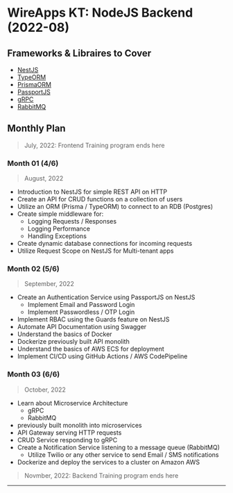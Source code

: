 # WireApps KT: NodeJS Backend (2022-08)

## Frameworks & Libraires to Cover

- [NestJS](https://nestjs.com/)
- [TypeORM](https://typeorm.io/)
- [PrismaORM](https://www.prisma.io/)
- [PassportJS](https://www.passportjs.org/)
- [gRPC](https://grpc.io/)
- [RabbitMQ](https://www.rabbitmq.com/)

## Monthly Plan

> July, 2022: Frontend Training program ends here

### Month 01 (4/6)

> August, 2022

- Introduction to NestJS for simple REST API on HTTP
- Create an API for CRUD functions on a collection of users
- Utilize an ORM (Prisma / TypeORM) to connect to an RDB (Postgres)
- Create simple middleware for:
  - Logging Requests / Responses
  - Logging Performance
  - Handling Exceptions
- Create dynamic database connections for incoming requests
- Utilize Request Scope on NestJS for Multi-tenant apps

### Month 02 (5/6)

> September, 2022

- Create an Authentication Service using PassportJS on NestJS
  - Implement Email and Password Login
  - Implement Passwordless / OTP Login
- Implement RBAC using the Guards feature on NestJS
- Automate API Documentation using Swagger
- Understand the basics of Docker
- Dockerize previously built API monolith
- Understand the basics of AWS ECS for deployment
- Implement CI/CD using GitHub Actions / AWS CodePipeline

### Month 03 (6/6)

> October, 2022

- Learn about Microservice Architecture
  - gRPC
  - RabbitMQ
- previously built monolith into microservices
- API Gateway serving HTTP requests
- CRUD Service responding to gRPC
- Create a Notification Service listening to a message queue (RabbitMQ)
  - Utilize Twilio or any other service to send Email / SMS notifications
- Dockerize and deploy the services to a cluster on Amazon AWS

> Novmber, 2022: Backend Training program ends here

---
